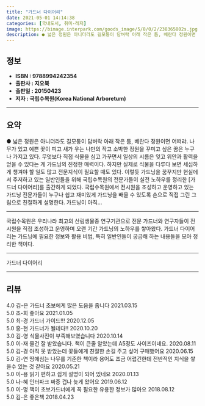 ```yaml
---
title: "가드너 다이어리"
date: 2021-05-01 14:14:38
categories: [국내도서, 취미-레저]
image: https://bimage.interpark.com/goods_image/5/8/0/2/238365802s.jpg
description: ● 넓은 정원은 아니더라도 길모퉁이 담벼락 아래 작은 틈, 베란다 정원이면 어떠랴. 나무가 있고 예쁜 꽃이 피고 새가 우는 나만의 작고 소박한 정원을 꾸미고 싶은 꿈은 누구나 가지고 있다. 무엇보다 직접 식물을 심고 가꾸면서 일상의 시름은 잊고 위안과 활력을 얻을 수 있다는 게 가드닝
---
```


## **정보**

- **ISBN : 9788994242354**
- **출판사 : 지오북**
- **출판일 : 20150423**
- **저자 : 국립수목원(Korea National Arboretum)**

------



## **요약**

●  넓은 정원은 아니더라도 길모퉁이 담벼락 아래 작은 틈, 베란다 정원이면 어떠랴. 나무가 있고 예쁜 꽃이 피고 새가 우는 나만의 작고 소박한 정원을 꾸미고 싶은 꿈은 누구나 가지고 있다. 무엇보다 직접 식물을 심고 가꾸면서 일상의 시름은 잊고 위안과 활력을 얻을 수 있다는 게 가드닝의 진정한 매력이다. 하지만 실제로 식물을 다루다 보면 세심하게 챙겨야 할 일도 많고 전문지식이 필요할 때도 있다. 이렇듯 가드닝을 꿈꾸지만 현실에서 주저하고 있는 일반인들을 위해 국립수목원의 전문가들이 실전 노하우를 정리한 [가드너 다이어리]를 출간하게 되었다. 국립수목원에서 전시원을 조성하고 운영하고 있는 가드닝 전문가들이 누구나 쉽고 재미있게 가드닝을 배울 수 있도록 손으로 직접 그린 그림으로 친절하게 설명한다. 가드닝이 아직...

------

국립수목원은 우리나라 최고의 산림생물종 연구기관으로 전문 가드너와 연구자들이 전시원을 직접 조성하고 운영하며 오랜 기간 가드닝의 노하우를 쌓아왔다. 가드너 다이어리는 가드닝에 필요한 정보와 활용 비법, 특히 일반인들이 궁금해 하는 내용들을 모아 정리한 책이다.

------


가드너 다이어리 

------


## **리뷰** 

4.0 김-은 가드너 초보에게 많은 도움을 줍니다 2021.03.15 <br/>5.0 조-희 좋아요 2021.01.05 <br/>5.0 최-경 가드너  가이드!!!
 2020.12.05 <br/>5.0 홍-현 가드너가 될테다!! 2020.10.20 <br/>3.0 김-영 식물사진이 부족해보였습니다  2020.10.14 <br/>5.0 이-재 물건 잘 받았습니다. 책이 큰줄 알았는데 A5정도 사이즈이네요. 2020.08.11 <br/>5.0 김-경 아직 못 받았는데 꽃들에게 친절한 손길 주고 싶어 구매했어요 2020.06.15 <br/>5.0 김-연 땅에심는 나무를 기준한 책이라 용어도 조금 어렵긴한데 전반적인 지식을 쌓을수 있는 것 같아요  2020.05.21 <br/>5.0 이-용 읽기 편하고 쉽게 설명이 되어 있네요 2020.01.13 <br/>5.0 나-혜 인터파크 짜증 겁나 늦게 왔어요  2019.06.12 <br/>5.0 이-명 책이 초보가드너에게 꼭 필요한 유용한 정보가 많아요 2018.08.12 <br/>5.0 김-은 좋은책  2018.04.23 <br/>